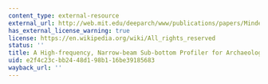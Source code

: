 ```yaml
---
content_type: external-resource
external_url: http://web.mit.edu/deeparch/www/publications/papers/MindellBingham2001a.pdf
has_external_license_warning: true
license: https://en.wikipedia.org/wiki/All_rights_reserved
status: ''
title: A High-frequency, Narrow-beam Sub-bottom Profiler for Archaeological Applications
uid: e2f4c23c-bb24-48d1-98b1-16be39185683
wayback_url: ''
---
```

